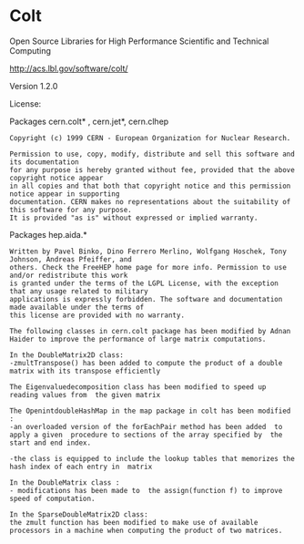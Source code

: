 Colt
====

Open Source Libraries for High Performance Scientific and Technical Computing

http://acs.lbl.gov/software/colt/

Version 1.2.0

License:

 Packages cern.colt* , cern.jet*, cern.clhep

    Copyright (c) 1999 CERN - European Organization for Nuclear Research.

    Permission to use, copy, modify, distribute and sell this software and its documentation
    for any purpose is hereby granted without fee, provided that the above copyright notice appear
    in all copies and that both that copyright notice and this permission notice appear in supporting
    documentation. CERN makes no representations about the suitability of this software for any purpose.
    It is provided "as is" without expressed or implied warranty.

Packages hep.aida.*

    Written by Pavel Binko, Dino Ferrero Merlino, Wolfgang Hoschek, Tony Johnson, Andreas Pfeiffer, and
    others. Check the FreeHEP home page for more info. Permission to use and/or redistribute this work
    is granted under the terms of the LGPL License, with the exception that any usage related to military
    applications is expressly forbidden. The software and documentation made available under the terms of
    this license are provided with no warranty.

    The following classes in cern.colt package has been modified by Adnan Haider to improve the performance of large matrix computations.

    In the DoubleMatrix2D class:
    -zmultTranspose() has been added to compute the product of a double matrix with its transpose efficiently

    The Eigenvaluedecomposition class has been modified to speed up reading values from  the given matrix

    The OpenintdoubleHashMap in the map package in colt has been modified : 
    -an overloaded version of the forEachPair method has been added  to apply a given  procedure to sections of the array specified by  the start and end index.

    -the class is equipped to include the lookup tables that memorizes the hash index of each entry in  matrix

    In the DoubleMatrix class :
    - modifications has been made to  the assign(function f) to improve  speed of computation.

    In the SparseDoubleMatrix2D class:
    the zmult function has been modified to make use of available processors in a machine when computing the product of two matrices.


